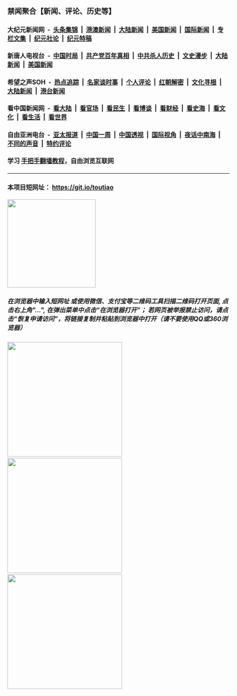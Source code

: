 ### 禁闻聚合【新闻、评论、历史等】

#### 大纪元新闻网 &nbsp;-&nbsp; [头条集锦](indexes/E头条集锦.md?t=02281331) &nbsp;|&nbsp; [港澳新闻](indexes/E港澳新闻.md?t=02281331)  &nbsp;|&nbsp; [大陆新闻](indexes/E大陆新闻.md?t=02281331) &nbsp;|&nbsp; [美国新闻](indexes/E美国新闻.md?t=02281331) &nbsp;|&nbsp; [国际新闻](indexes/E国际新闻.md?t=02281331) &nbsp;|&nbsp; [专栏文集](indexes/E专栏文集.md?t=02281331) &nbsp;|&nbsp; [纪元社论](indexes/E纪元社论.md?t=02281331) &nbsp;|&nbsp; [纪元特稿](indexes/E纪元特稿.md?t=02281331) 

#### 新唐人电视台 &nbsp;-&nbsp; [中国时局](indexes/N中国时局.md?t=02281331) &nbsp;|&nbsp; [共产党百年真相](indexes/N共产党百年真相.md?t=02281331) &nbsp;|&nbsp; [中共杀人历史](indexes/N中共杀人历史.md?t=02281331) &nbsp;|&nbsp; [文史漫步](indexes/N文史漫步.md?t=02281331) &nbsp;|&nbsp; [大陆新闻](indexes/N大陆新闻.md?t=02281331) &nbsp;|&nbsp; [美国新闻](indexes/N美国新闻.md?t=02281331)

#### 希望之声SOH &nbsp;-&nbsp; [热点追踪](indexes/H热点追踪.md?t=02281331) &nbsp;|&nbsp; [名家谈时事](indexes/H名家谈时事.md?t=02281331) &nbsp;|&nbsp; [个人评论](indexes/H个人评论.md?t=02281331)  &nbsp;|&nbsp; [红朝解密](indexes/H红朝解密.md?t=02281331) &nbsp;|&nbsp; [文化寻根](indexes/H文化寻根.md?t=02281331) &nbsp;|&nbsp; [大陆新闻](indexes/H大陆新闻.md?t=02281331) &nbsp;|&nbsp; [港台新闻](indexes/H港台新闻.md?t=02281331)

#### 看中国新闻网 &nbsp;-&nbsp; [看大陆](indexes/S看大陆.md?t=02281331) &nbsp;|&nbsp; [看官场](indexes/S看官场.md?t=02281331) &nbsp;|&nbsp; [看民生](indexes/S看民生.md?t=02281331)  &nbsp;|&nbsp; [看博谈](indexes/S看博谈.md?t=02281331) &nbsp;|&nbsp; [看财经](indexes/S看财经.md?t=02281331) &nbsp;|&nbsp; [看史海](indexes/S看史海.md?t=02281331) &nbsp;|&nbsp; [看文化](indexes/S看文化.md?t=02281331) &nbsp;|&nbsp; [看生活](indexes/S看生活.md?t=02281331) &nbsp;|&nbsp; [看世界](indexes/S看世界.md?t=02281331)

#### 自由亚洲电台 &nbsp;-&nbsp; [亚太报道](indexes/R亚太报道.md?t=02281331) &nbsp;|&nbsp; [中国一周](indexes/R中国一周.md?t=02281331) &nbsp;|&nbsp; [中国透视](indexes/R中国透视.md?t=02281331)  &nbsp;|&nbsp; [国际视角](indexes/R国际视角.md?t=02281331) &nbsp;|&nbsp; [夜话中南海](indexes/R夜话中南海.md?t=02281331) &nbsp;|&nbsp; [不同的声音](indexes/R不同的声音.md?t=02281331) &nbsp;|&nbsp; [特约评论](indexes/R特约评论.md?t=02281331)

#### 学习 [手把手翻墙教程](https://github.com/gfw-breaker/guides/wiki)，自由浏览互联网

----

#### 本项目短网址： https://git.io/toutiao
<img src="https://raw.githubusercontent.com/gfw-breaker/banned-news/master/scripts/img/qr.png" width="200px"/>  

##### 在浏览器中输入短网址 或使用微信、支付宝等二维码工具扫描二维码打开页面, 点击右上角"...", 在弹出菜单中点击“在浏览器打开”； 若网页被举报禁止访问，请点击“恢复申请访问”，将链接复制并粘贴到浏览器中打开（请不要使用QQ或360浏览器）

<img src="https://raw.githubusercontent.com/gfw-breaker/banned-news/master/scripts/img/1.png" width="260px"/> &nbsp; <img src="https://raw.githubusercontent.com/gfw-breaker/banned-news/master/scripts/img/2.png" width="260px"/> &nbsp; <img src="https://raw.githubusercontent.com/gfw-breaker/banned-news/master/scripts/img/3.png" width="260px"/>
